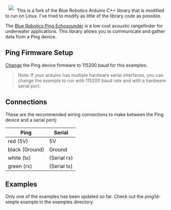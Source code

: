 <a href="https://bluerobotics.com">
 <img src="https://avatars2.githubusercontent.com/u/7120633?v=3&s=100" align="left" hspace="10" vspace="6">
</a>


This is a fork of the Blue Robotics Arduino C++ library that is modified to run
on Linux. I've tried to modify as little of the library code as possible. 

The [Blue Robotics Ping Echosounder](https://www.bluerobotics.com/store/sensors-sonars-cameras/sonar/ping-r1/) is a low cost acoustic rangefinder for underwater applications. This library allows you to communicate and gather data from a Ping device.

## Ping Firmware Setup

[Change](https://docs.bluerobotics.com/ping-viewer/firmware-update/) the Ping device firmware to 115200 baud for this examples.

> Note: If your arduino has multiple hardware serial interfaces, you can change the example to run with 115200 baud rate and with a hardware serial port.

## Connections

These are the recommended wiring connections to make between the Ping device and a serial portj:

| Ping | Serial |
|------|---------|
| red (5V) | 5V |
| black (Ground) | Ground |
| white (tx) | (Serial rx) |
| green (rx) | (Serial tx) |

## Examples

Only one of the examples has been updated so far. Check out the ping1d-simple
example in the examples directory.

